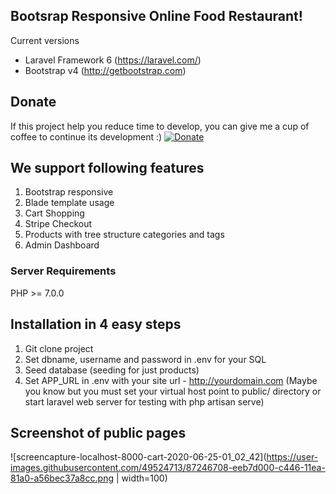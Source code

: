 ## Bootsrap Responsive Online Food Restaurant!

Current versions
* Laravel Framework 6 (https://laravel.com/)
* Bootstrap v4 (http://getbootstrap.com)

## Donate
If this project help you reduce time to develop, you can give me a cup of coffee to continue its development :)
[![Donate](https://www.paypalobjects.com/en_US/i/btn/btn_donateCC_LG.gif)](https://www.paypal.com/cgi-bin/webscr?cmd=_s-xclick&hosted_button_id=YX2JXRBLWRXPA)

## We support following features
1. Bootstrap responsive
2. Blade template usage
3. Cart Shopping
4. Stripe Checkout
5. Products with tree structure categories and tags
6. Admin Dashboard

### Server Requirements
PHP >= 7.0.0

## Installation in 4 easy steps
1. Git clone project
2. Set dbname, username and password in .env for your SQL
3. Seed database (seeding for just products)
4. Set APP_URL in .env with your site url - http://yourdomain.com
(Maybe you know but you must set your virtual host point to public/ directory or start laravel web server for testing with php artisan serve)



## Screenshot of public pages

![screencapture-localhost-8000-cart-2020-06-25-01_02_42](https://user-images.githubusercontent.com/49524713/87246708-eeb7d000-c446-11ea-81a0-a56bec37a8cc.png | width=100)

